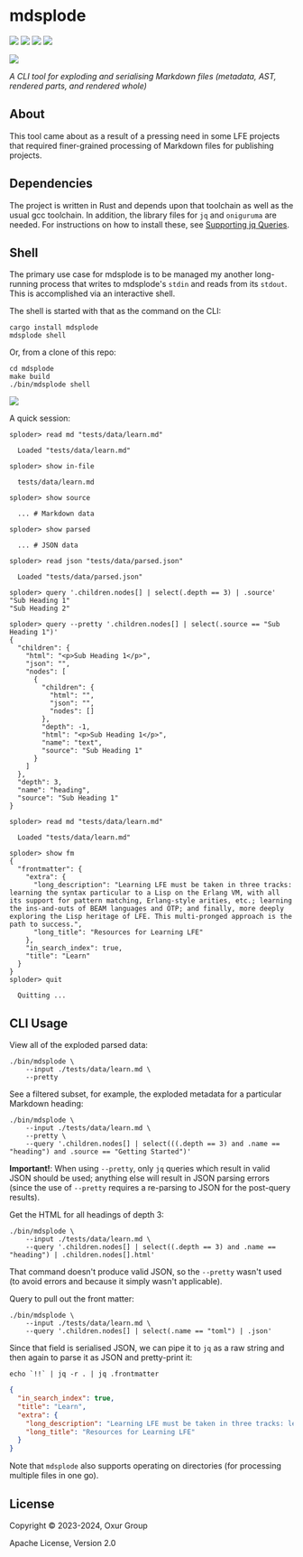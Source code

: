 # mdsplode

[![][build-badge]][build]
[![][crate-badge]][crate]
[![][tag-badge]][tag]
[![][docs-badge]][docs]

[![][logo]][logo-large]

*A CLI tool for exploding and serialising Markdown files (metadata, AST, rendered parts, and rendered whole)*

## About

This tool came about as a result of a pressing need in some LFE projects that required finer-grained processing of Markdown files for publishing projects.

## Dependencies

The project is written in Rust and depends upon that toolchain as well as the usual gcc toolchain. In addition, the library files for `jq` and `oniguruma` are needed. For instructions on how to install these, see [Supporting jq Queries](./docs/jq-support.md).

## Shell

The primary use case for mdsplode is to be managed my another long-running process that writes to mdsplode's `stdin` and reads from its `stdout`. This is accomplished via an interactive shell.

The shell is started with that as the command on the CLI:

```shell
cargo install mdsplode
mdsplode shell
```

Or, from a clone of this repo:

```shell
cd mdsplode
make build
./bin/mdsplode shell
```

[![][shell-screenshot-large]][shell-screenshot-large]

A quick session:

```shell
sploder> read md "tests/data/learn.md"

  Loaded "tests/data/learn.md"

sploder> show in-file

  tests/data/learn.md

sploder> show source

  ... # Markdown data

sploder> show parsed

  ... # JSON data

sploder> read json "tests/data/parsed.json"

  Loaded "tests/data/parsed.json"

sploder> query '.children.nodes[] | select(.depth == 3) | .source'
"Sub Heading 1"
"Sub Heading 2"

sploder> query --pretty '.children.nodes[] | select(.source == "Sub Heading 1")'
{
  "children": {
    "html": "<p>Sub Heading 1</p>",
    "json": "",
    "nodes": [
      {
        "children": {
          "html": "",
          "json": "",
          "nodes": []
        },
        "depth": -1,
        "html": "<p>Sub Heading 1</p>",
        "name": "text",
        "source": "Sub Heading 1"
      }
    ]
  },
  "depth": 3,
  "name": "heading",
  "source": "Sub Heading 1"
}

sploder> read md "tests/data/learn.md"

  Loaded "tests/data/learn.md"

sploder> show fm
{
  "frontmatter": {
    "extra": {
      "long_description": "Learning LFE must be taken in three tracks: learning the syntax particular to a Lisp on the Erlang VM, with all its support for pattern matching, Erlang-style arities, etc.; learning the ins-and-outs of BEAM languages and OTP; and finally, more deeply exploring the Lisp heritage of LFE. This multi-pronged approach is the path to success.",
      "long_title": "Resources for Learning LFE"
    },
    "in_search_index": true,
    "title": "Learn"
  }
}
sploder> quit

  Quitting ...

```

## CLI Usage

View all of the exploded parsed data:

```shell
./bin/mdsplode \
    --input ./tests/data/learn.md \
    --pretty
```

See a filtered subset, for example, the exploded metadata for a particular Markdown heading:

```shell
./bin/mdsplode \
    --input ./tests/data/learn.md \
    --pretty \
    --query '.children.nodes[] | select(((.depth == 3) and .name == "heading") and .source == "Getting Started")'
```

**Important!**: When using `--pretty`, only `jq` queries which result in valid JSON should be used; anything else will result in JSON parsing errors (since the use of `--pretty` requires a re-parsing to JSON for the post-query results).

Get the HTML for all headings of depth 3:

```shell
./bin/mdsplode \
    --input ./tests/data/learn.md \
    --query '.children.nodes[] | select((.depth == 3) and .name == "heading") | .children.nodes[].html'
```

That command doesn't produce valid JSON, so the `--pretty` wasn't used (to avoid errors and because it simply wasn't applicable).

Query to pull out the front matter:

```shell:
./bin/mdsplode \
    --input ./tests/data/learn.md \
    --query '.children.nodes[] | select(.name == "toml") | .json'
```

Since that field is serialised JSON, we can pipe it to `jq` as a raw string and then again to parse it as JSON and pretty-print it:

```shell
echo `!!` | jq -r . | jq .frontmatter
```

```json
{
  "in_search_index": true,
  "title": "Learn",
  "extra": {
    "long_description": "Learning LFE must be taken in three tracks: learning the syntax particular to a Lisp on the Erlang VM, with all its support for pattern matching, Erlang-style arities, etc.; learning the ins-and-outs of BEAM languages and OTP; and finally, more deeply exploring the Lisp heritage of LFE. This multi-pronged approach is the path to success.",
    "long_title": "Resources for Learning LFE"
  }
}
```

Note that `mdsplode` also supports operating on directories (for processing multiple files in one go).

## License

Copyright © 2023-2024, Oxur Group

Apache License, Version 2.0

[//]: ---Named-Links---

[logo]: https://raw.githubusercontent.com/oxur/mdsplode/main/resources/images/logo-small.jpg
[logo-large]: https://raw.githubusercontent.com/oxur/mdsplode/main/resources/images/logo.jpg
[build]: https://github.com/oxur/mdsplode/actions/workflows/cicd.yml
[build-badge]: https://github.com/oxur/mdsplode/actions/workflows/cicd.yml/badge.svg
[crate]: https://crates.io/crates/mdsplode
[crate-badge]: https://img.shields.io/crates/v/mdsplode.svg
[docs]: https://docs.rs/mdsplode/
[docs-badge]: https://img.shields.io/badge/rust-documentation-blue.svg
[tag-badge]: https://img.shields.io/github/tag/oxur/mdsplode.svg
[tag]: https://github.com/oxur/mdsplode/tags
[shell-screenshot-large]: https://raw.githubusercontent.com/oxur/mdsplode/release/0.3.x/resources/images/shell-screenshot.png
